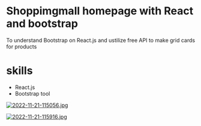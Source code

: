 # Shoppimgmall homepage with React and bootstrap

To understand Bootstrap on React.js and ustilize free API to make grid cards for products

# skills
- React.js
- Bootstrap tool

[![2022-11-21-115056.jpg](https://i.postimg.cc/5NhP5YXk/2022-11-21-115056.jpg)](https://postimg.cc/VdFBmNBj)

[![2022-11-21-115916.jpg](https://i.postimg.cc/NMCDK5hD/2022-11-21-115916.jpg)](https://postimg.cc/BLDHyZnP)

